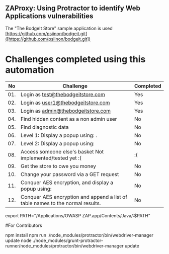 ## ZAProxy: Using Protractor to identify Web Applications vulnerabilities

The "The BodgeIt Store" sample application is used [https://github.com/psiinon/bodgeit.git]([https://github.com/psiinon/bodgeit.git])

# Challenges completed using this automation

|No   |    Challenge                                                                                    |  Completed    |
|-----|-------------------------------------------------------------------------------------------------|---------------|
|01.  |    Login as test@thebodgeitstore.com 	                                                        | Yes            |
|02.  |    Login as user1@thebodgeitstore.com 	                                                        | Yes            |
|03.  |    Login as admin@thebodgeitstore.com 	                                                        | Yes            |
|04.  |    Find hidden content as a non admin user 	                                                    | No            |
|05.  |    Find diagnostic data 	                                                                    | No            |
|06.  |    Level 1: Display a popup using: <script>alert("XSS")</script>.                               | No            |
|07.  |    Level 2: Display a popup using: <script>alert("XSS")</script>                                | No            |
|08.  |    Access someone else's basket 	Not implemented/tested yet :(                               | :(            |
|09.  |    Get the store to owe you money 	                                                            | No            |
|10.  |    Change your password via a GET request 	                                                    | No            |
|11.  |    Conquer AES encryption, and display a popup using: <script>alert("H@cked A3S")</script> 	    | No            |
|12.  |    Conquer AES encryption and append a list of table names to the normal results.               | No            |



export PATH="/Applications/OWASP ZAP.app/Contents/Java/:$PATH"

#For Contributors

npm install
npm run ./node_modules/protractor/bin/webdriver-manager update
node ./node_modules/grunt-protractor-runner/node_modules/protractor/bin/webdriver-manager update